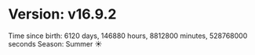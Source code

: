 # Version: v16.9.2
Time since birth: 6120 days, 146880 hours, 8812800 minutes, 528768000 seconds
Season: Summer ☀️
